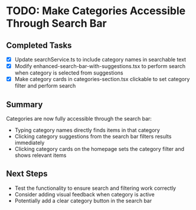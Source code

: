 # TODO: Make Categories Accessible Through Search Bar

## Completed Tasks
- [x] Update searchService.ts to include category names in searchable text
- [x] Modify enhanced-search-bar-with-suggestions.tsx to perform search when category is selected from suggestions
- [x] Make category cards in categories-section.tsx clickable to set category filter and perform search

## Summary
Categories are now fully accessible through the search bar:
- Typing category names directly finds items in that category
- Clicking category suggestions from the search bar filters results immediately
- Clicking category cards on the homepage sets the category filter and shows relevant items

## Next Steps
- Test the functionality to ensure search and filtering work correctly
- Consider adding visual feedback when category is active
- Potentially add a clear category button in the search bar
